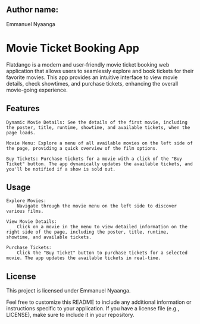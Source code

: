 
## Author name: 

Emmanuel Nyaanga


# Movie Ticket Booking App

Flatdango is a modern and user-friendly movie ticket booking web application that allows users to seamlessly explore and book tickets for their favorite movies. This app provides an intuitive interface to view movie details, check showtimes, and purchase tickets, enhancing the overall movie-going experience.

## Features

    Dynamic Movie Details: See the details of the first movie, including the poster, title, runtime, showtime, and available tickets, when the page loads.

    Movie Menu: Explore a menu of all available movies on the left side of the page, providing a quick overview of the film options.

    Buy Tickets: Purchase tickets for a movie with a click of the "Buy Ticket" button. The app dynamically updates the available tickets, and you'll be notified if a show is sold out.

## Usage

    Explore Movies:
        Navigate through the movie menu on the left side to discover various films.

    View Movie Details:
        Click on a movie in the menu to view detailed information on the right side of the page, including the poster, title, runtime, showtime, and available tickets.

    Purchase Tickets:
        Click the "Buy Ticket" button to purchase tickets for a selected movie. The app updates the available tickets in real-time.

## License

This project is licensed under Emmanuel Nyaanga.

Feel free to customize this README to include any additional information or instructions specific to your application. If you have a license file (e.g., LICENSE), make sure to include it in your repository.